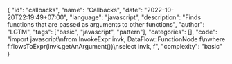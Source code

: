 {
"id": "callbacks",
"name": "Callbacks",
"date": "2022-10-20T22:19:49+07:00",
"language": "javascript",
"description": "Finds functions that are passed as arguments to other functions",
"author": "LGTM",
"tags": ["basic", "javascript", "pattern"],
"categories": [],
"code": "import javascript\nfrom InvokeExpr invk, DataFlow::FunctionNode f\nwhere f.flowsToExpr(invk.getAnArgument())\nselect invk, f",
"complexity": "basic"
}


